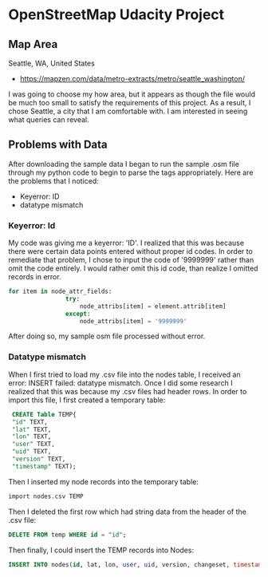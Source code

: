 # OpenStreetMap Udacity Project

## Map Area

Seattle, WA, United States

* https://mapzen.com/data/metro-extracts/metro/seattle_washington/


I was going to choose my how area, but it appears as though the file would be much too small to satisfy the requirements of this project. As a result, I chose Seattle, a city that I am comfortable with.  I am interested in seeing what queries can reveal.

## Problems with Data

After downloading the sample data I began to run the sample .osm file through my python code to begin to parse the tags appropriately. Here are the problems that I noticed:

* Keyerror: ID 
* datatype mismatch
 
### Keyerror: Id 
My code was giving me a keyerror: 'ID'.  I realized that this was because there were certain data points entered without proper id codes.  In order to remediate that problem, I chose to input the code of '9999999' rather than omit the code entirely.  I would rather omit this id code, than realize I omitted records in error. 

```Python
for item in node_attr_fields:
                try:
                    node_attribs[item] = element.attrib[item]
                except:
                    node_attribs[item] = '9999999'
```

After doing so, my sample osm file processed without error.

### Datatype mismatch
When I first tried to load my .csv file into the nodes table, I received an error: INSERT failed: datatype mismatch. Once I did some research I realized that this was because my .csv files had header rows.  In order to import this file, I first created a temporary table:
```SQL
 CREATE Table TEMP{
 "id" TEXT,
 "lat" TEXT,
 "lon" TEXT,
 "user" TEXT,
 "uid" TEXT,
 "version" TEXT,
 "timestamp" TEXT);
```
Then I inserted my node records into the temporary table:
```SQL
import nodes.csv TEMP
```
Then I deleted the first row which had string data from the header of the .csv file:
```SQL
DELETE FROM temp WHERE id = "id";
```
Then finally, I could insert the TEMP records into Nodes:
```SQL
INSERT INTO nodes(id, lat, lon, user, uid, version, changeset, timestamp) SELECT id, lat, lon, user, uid, version, changeset, timestamp FROM TEMP;
```
